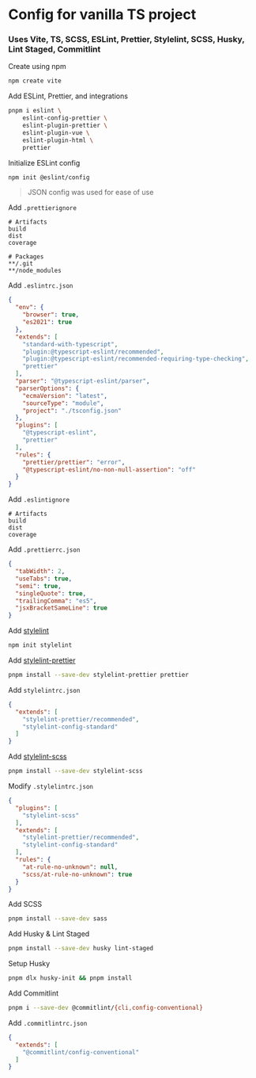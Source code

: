 # Config for vanilla TS project

### Uses Vite, TS, SCSS, ESLint, Prettier, Stylelint, SCSS, Husky, Lint Staged, Commitlint

Create using npm

```bash
npm create vite
```

Add ESLint, Prettier, and integrations

```bash
pnpm i eslint \
    eslint-config-prettier \
    eslint-plugin-prettier \
    eslint-plugin-vue \
    eslint-plugin-html \
    prettier
```

Initialize ESLint config

```bash
npm init @eslint/config
```

> JSON config was used for ease of use

Add `.prettierignore`

```
# Artifacts
build
dist
coverage

# Packages
**/.git
**/node_modules
```

Add `.eslintrc.json`

```json
{
  "env": {
    "browser": true,
    "es2021": true
  },
  "extends": [
    "standard-with-typescript",
    "plugin:@typescript-eslint/recommended",
    "plugin:@typescript-eslint/recommended-requiring-type-checking",
    "prettier"
  ],
  "parser": "@typescript-eslint/parser",
  "parserOptions": {
    "ecmaVersion": "latest",
    "sourceType": "module",
    "project": "./tsconfig.json"
  },
  "plugins": [
    "@typescript-eslint",
    "prettier"
  ],
  "rules": {
    "prettier/prettier": "error",
    "@typescript-eslint/no-non-null-assertion": "off"
  }
}
```

Add `.eslintignore`

```
# Artifacts
build
dist
coverage
```

Add `.prettierrc.json`

```json
{
  "tabWidth": 2,
  "useTabs": true,
  "semi": true,
  "singleQuote": true,
  "trailingComma": "es5",
  "jsxBracketSameLine": true
}
```

Add [stylelint](https://stylelint.io/user-guide/get-started/)

```bash
npm init stylelint
```

Add [stylelint-prettier](https://github.com/prettier/stylelint-prettier)

```bash
pnpm install --save-dev stylelint-prettier prettier
```

Add `stylelintrc.json`

```json
{
  "extends": [
    "stylelint-prettier/recommended",
    "stylelint-config-standard"
  ]
}
```

Add [stylelint-scss](https://www.npmjs.com/package/stylelint-scss)

```bash
pnpm install --save-dev stylelint-scss
```

Modify `.stylelintrc.json`

```json
{
  "plugins": [
    "stylelint-scss"
  ],
  "extends": [
    "stylelint-prettier/recommended",
    "stylelint-config-standard"
  ],
  "rules": {
    "at-rule-no-unknown": null,
    "scss/at-rule-no-unknown": true
  }
}
```

Add SCSS

```bash
pnpm install --save-dev sass
```

Add Husky & Lint Staged

```bash
pnpm install --save-dev husky lint-staged
```

Setup Husky

```bash
pnpm dlx husky-init && pnpm install
```

Add Commitlint

```bash
pnpm i --save-dev @commitlint/{cli,config-conventional}
```

Add `.commitlintrc.json`

```json
{
  "extends": [
    "@commitlint/config-conventional"
  ]
}
```

